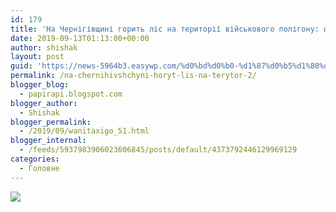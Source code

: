 ```yaml
---
id: 179
title: 'На Чернігівщині горить ліс на території військового полігону: фото #wanitaxigo'
date: 2019-09-13T01:13:00+00:00
author: shishak
layout: post
guid: 'https://news-5964b3.easywp.com/%d0%bd%d0%b0-%d1%87%d0%b5%d1%80%d0%bd%d1%96%d0%b3%d1%96%d0%b2%d1%89%d0%b8%d0%bd%d1%96-%d0%b3%d0%be%d1%80%d0%b8%d1%82%d1%8c-%d0%bb%d1%96%d1%81-%d0%bd%d0%b0-%d1%82%d0%b5%d1%80%d0%b8%d1%82%d0%be%d1%80-2/'
permalink: /na-chernihivshchyni-horyt-lis-na-terytor-2/
blogger_blog:
  - papirapi.blogspot.com
blogger_author:
  - Shishak
blogger_permalink:
  - /2019/09/wanitaxigo_51.html
blogger_internal:
  - /feeds/5937983906023606845/posts/default/4373792446129969129
categories:
  - Головне
---
```

<img src="https://24tv.ua/resources/photos/news/640_DIR/201909/1204809.jpg" style="max-width:586px;" />